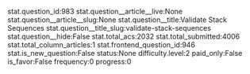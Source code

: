 stat.question_id:983
stat.question__article__live:None
stat.question__article__slug:None
stat.question__title:Validate Stack Sequences
stat.question__title_slug:validate-stack-sequences
stat.question__hide:False
stat.total_acs:2032
stat.total_submitted:4006
stat.total_column_articles:1
stat.frontend_question_id:946
stat.is_new_question:False
status:None
difficulty.level:2
paid_only:False
is_favor:False
frequency:0
progress:0

